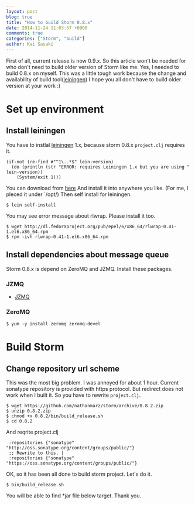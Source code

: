 ```yaml
---
layout: post
blog: true
title: "How to build Storm 0.8.x"
date: 2014-11-24 11:03:57 +0900
comments: true
categories: ["Storm", "build"]
author: Kai Sasaki
---
```


First of all, current release is now 0.9.x. So this article won't be needed for who don't need to build older version of Storm like me.
Yes, I needed to build 0.8.x on myself. This was a little tough work because the change and availability of build tool([leiningen](http://leiningen.org/))
I hope you all don't have to build older version at your work :)

<!-- more -->

# Set up environment

## Install leiningen

You have to instlal [leiningen](http://leiningen.org/) 1.x, because storm 0.8.x `project.clj` requires it.

    (if-not (re-find #"^1\..*$" lein-version)
      (do (println (str "ERROR: requires Leiningen 1.x but you are using " lein-version))
        (System/exit 1)))

You can download from [here](https://github.com/technomancy/leiningen/releases/tag/1.7.1)
And install it into anywhere you like. (For me, I pleced it under `/opt/)
Then self install for leiningen.

    $ lein self-install

You may see error message about rlwrap. Please install it too.

    $ wget http://dl.fedoraproject.org/pub/epel/6/x86_64/rlwrap-0.41-1.el6.x86_64.rpm
	$ rpm -ivh rlwrap-0.41-1.el6.x86_64.rpm

## Install dependencies about message queue

Storm 0.8.x is depend on ZeroMQ and JZMQ. Install these packages.

### JZMQ
* [JZMQ](https://github.com/zeromq/jzmq)

### ZeroMQ
    $ yum -y install zeromq zeromq-devel

# Build Storm

## Change repository url scheme

This was the most big problem. I was annoyed for about 1 hour. Current sonatype repository is provided with https protocol.
But redirect does not work when I built it. So you have to rewrite `project.clj`.

    $ wget https://github.com/nathanmarz/storm/archive/0.8.2.zip
    $ unzip 0.8.2.zip
    $ chmod +x 0.8.2/bin/build_release.sh
    $ cd 0.8.2

And reqrite project.clj

     :repositories {"sonatype" "http://oss.sonatype.org/content/groups/public/"}
     ;; Rewrite to this. |
     :repositories {"sonatype" "https://oss.sonatype.org/content/groups/public/"}

OK, so it has been all done to build storm project. Let's do it.

    $ bin/build_release.sh

You will be able to find *jar file below target.
Thank you.

